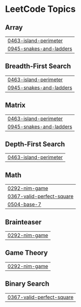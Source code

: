 

<!---LeetCode Topics Start-->
# LeetCode Topics
## Array
|  |
| ------- |
| [0463-island-perimeter](https://github.com/solomon-2105/DSA/tree/master/0463-island-perimeter) |
| [0945-snakes-and-ladders](https://github.com/solomon-2105/DSA/tree/master/0945-snakes-and-ladders) |
## Breadth-First Search
|  |
| ------- |
| [0463-island-perimeter](https://github.com/solomon-2105/DSA/tree/master/0463-island-perimeter) |
| [0945-snakes-and-ladders](https://github.com/solomon-2105/DSA/tree/master/0945-snakes-and-ladders) |
## Matrix
|  |
| ------- |
| [0463-island-perimeter](https://github.com/solomon-2105/DSA/tree/master/0463-island-perimeter) |
| [0945-snakes-and-ladders](https://github.com/solomon-2105/DSA/tree/master/0945-snakes-and-ladders) |
## Depth-First Search
|  |
| ------- |
| [0463-island-perimeter](https://github.com/solomon-2105/DSA/tree/master/0463-island-perimeter) |
## Math
|  |
| ------- |
| [0292-nim-game](https://github.com/solomon-2105/DSA/tree/master/0292-nim-game) |
| [0367-valid-perfect-square](https://github.com/solomon-2105/DSA/tree/master/0367-valid-perfect-square) |
| [0504-base-7](https://github.com/solomon-2105/DSA/tree/master/0504-base-7) |
## Brainteaser
|  |
| ------- |
| [0292-nim-game](https://github.com/solomon-2105/DSA/tree/master/0292-nim-game) |
## Game Theory
|  |
| ------- |
| [0292-nim-game](https://github.com/solomon-2105/DSA/tree/master/0292-nim-game) |
## Binary Search
|  |
| ------- |
| [0367-valid-perfect-square](https://github.com/solomon-2105/DSA/tree/master/0367-valid-perfect-square) |
<!---LeetCode Topics End-->